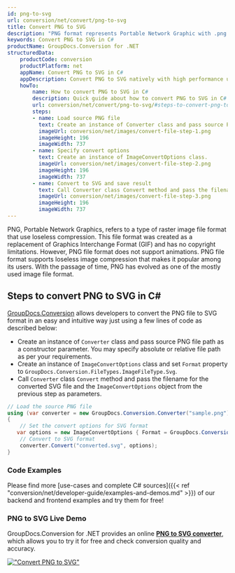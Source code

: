 ```yaml
---
id: png-to-svg
url: conversion/net/convert/png-to-svg
title: Convert PNG to SVG
description: "PNG format represents Portable Network Graphic with .png extension. Learn how to convert PNG to SVG file programmatically in C# language using GroupDocs.Conversion for .NET library."
keywords: Convert PNG to SVG in C#
productName: GroupDocs.Conversion for .NET
structuredData:
    productCode: conversion
    productPlatform: net
    appName: Convert PNG to SVG in C#
    appDescription: Convert PNG to SVG natively with high performance using C# language and server side GroupDocs.Conversion for .NET APIs, without the use of any software like Microsoft or Open Office.
    howTo:
        name: How to convert PNG to SVG in C# 
        description: Quick guide about how to convert PNG to SVG in C# with high performance and accuracy.
        url: conversion/net/convert/png-to-svg/#steps-to-convert-png-to-svg-in-c
        steps:
        - name: Load source PNG file 
          text: Create an instance of Converter class and pass source PNG file path as a constructor parameter. You may specify absolute or relative file path as per your requirements. 
          imageUrl: conversion/net/images/convert-file-step-1.png
          imageHeight: 196
          imageWidth: 737
        - name: Specify convert options 
          text: Create an instance of ImageConvertOptions class.
          imageUrl: conversion/net/images/convert-file-step-2.png
          imageHeight: 196
          imageWidth: 737
        - name: Convert to SVG and save result 
          text: Call Converter class Convert method and pass the filename for the converted HTML file and the ImageConvertOptions object from the previous step as parameters.
          imageUrl: conversion/net/images/convert-file-step-3.png
          imageHeight: 196
          imageWidth: 737
---
```


PNG, Portable Network Graphics, refers to a type of raster image file format that use loseless compression. This file format was created as a replacement of Graphics Interchange Format (GIF) and has no copyright limitations. However, PNG file format does not support animations. PNG file format supports loseless image compression that makes it popular among its users. With the passage of time, PNG has evolved as one of the mostly used image file format.

## Steps to convert PNG to SVG in C#

[GroupDocs.Conversion](https://products.groupdocs.com/conversion/net) allows developers to convert the PNG file to SVG format in an easy and intuitive way just using a few lines of code as described below:

* Create an instance of `Converter` class and pass source PNG file path as a constructor parameter. You may specify absolute or relative file path as per your requirements. 
* Create an instance of `ImageConvertOptions` class and set `Format` property to `GroupDocs.Conversion.FileTypes.ImageFileType.Svg`.
* Call `Converter` class `Convert` method and pass the filename for the converted SVG file and the `ImageConvertOptions` object from the previous step as parameters.

```csharp
// Load the source PNG file
using (var converter = new GroupDocs.Conversion.Converter("sample.png"))
{
    // Set the convert options for SVG format
   var options = new ImageConvertOptions { Format = GroupDocs.Conversion.FileTypes.ImageFileType.Svg };
    // Convert to SVG format
    converter.Convert("converted.svg", options);
}
```

### Code Examples

Please find more [use-cases and complete C# sources]({{< ref "conversion/net/developer-guide/examples-and-demos.md" >}}) of our backend and frontend examples and try them for free!

### PNG to SVG Live Demo

GroupDocs.Conversion for .NET provides an online [**PNG to SVG converter**](https://products.groupdocs.app/conversion/png-to-svg), which allows you to try it for free and check conversion quality and accuracy.

[!["Convert PNG to SVG"](conversion/net/images/convert-to-svg/convert-png-to-svg.png)](https://products.groupdocs.app/conversion/png-to-svg)